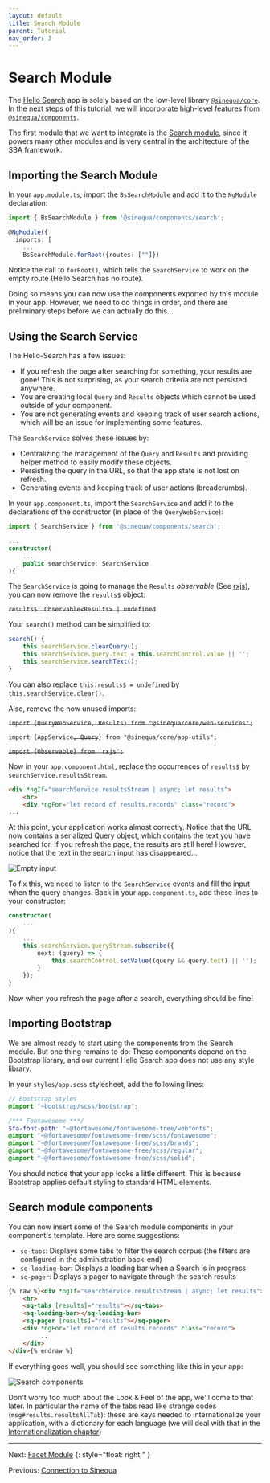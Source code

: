 ```yaml
---
layout: default
title: Search Module
parent: Tutorial
nav_order: 3
---
```


# Search Module

The [Hello Search]({{site.baseurl}}modules/hello-search/hello-search.html) app is solely based on the low-level library [`@sinequa/core`]({{site.baseurl}}modules/core/core.html). In the next steps of this tutorial, we will incorporate high-level features from [`@sinequa/components`]({{site.baseurl}}modules/components/components.html).

The first module that we want to integrate is the [Search module]({{site.baseurl}}modules/components/search.html), since it powers many other modules and is very central in the architecture of the SBA framework.

## Importing the Search Module

In your `app.module.ts`, import the `BsSearchModule` and add it to the `NgModule` declaration:

```ts
import { BsSearchModule } from '@sinequa/components/search';

@NgModule({
  imports: [
    ...
    BsSearchModule.forRoot({routes: [""]})
```

Notice the call to `forRoot()`, which tells the `SearchService` to work on the empty route (Hello Search has no route).

Doing so means you can now use the components exported by this module in your app. However, we need to do things in order, and there are preliminary steps before we can actually do this...

## Using the Search Service

The Hello-Search has a few issues:

- If you refresh the page after searching for something, your results are gone! This is not surprising, as your search criteria are not persisted anywhere.
- You are creating local `Query` and `Results` objects which cannot be used outside of your component.
- You are not generating events and keeping track of user search actions, which will be an issue for implementing some features.

The `SearchService` solves these issues by:

- Centralizing the management of the `Query` and `Results` and providing helper method to easily modify these objects.
- Persisting the query in the URL, so that the app state is not lost on refresh.
- Generating events and keeping track of user actions (breadcrumbs).

In your `app.component.ts`, import the `SearchService` and add it to the declarations of the constructor (in place of the `QueryWebService`):

```ts
import { SearchService } from '@sinequa/components/search';

...
constructor(
    ...
    public searchService: SearchService
){
```

The `SearchService` is going to manage the `Results` *observable* (See [rxjs](https://angular.io/guide/rx-library)), you can now remove the `results$` object:

~~`results$: Observable<Results> | undefined`~~

Your `search()` method can be simplified to:

```ts
search() {
    this.searchService.clearQuery();
    this.searchService.query.text = this.searchControl.value || '';
    this.searchService.searchText();
}
```

You can also replace `this.results$ = undefined` by `this.searchService.clear()`.

Also, remove the now unused imports:

~~`import {QueryWebService, Results} from "@sinequa/core/web-services";`~~

`import {AppService`~~`, Query`~~`} from "@sinequa/core/app-utils";`

~~`import {Observable} from 'rxjs';`~~

Now in your `app.component.html`, replace the occurrences of `results$` by `searchService.resultsStream`.

```html
<div *ngIf="searchService.resultsStream | async; let results">
    <hr>
    <div *ngFor="let record of results.records" class="record">
...
```

At this point, your application works almost correctly. Notice that the URL now contains a serialized Query object, which contains the text you have searched for. If you refresh the page, the results are still here! However, notice that the text in the search input has disappeared...

![Empty input]({{site.baseurl}}assets/tutorial/search-empty-input.png)

To fix this, we need to listen to the `SearchService` events and fill the input when the query changes. Back in your `app.component.ts`, add these lines to your constructor:

```ts
constructor(
    ...
){
    ...
    this.searchService.queryStream.subscribe({
        next: (query) => {
            this.searchControl.setValue((query && query.text) || '');
        }
    });
}
```

Now when you refresh the page after a search, everything should be fine!

## Importing **Bootstrap**

We are almost ready to start using the components from the Search module. But one thing remains to do: These components depend on the Bootstrap library, and our current Hello Search app does not use any style library.

In your `styles/app.scss` stylesheet, add the following lines:

```scss
// Bootstrap styles
@import "~bootstrap/scss/bootstrap";

/*** Fontawesome ***/
$fa-font-path: "~@fortawesome/fontawesome-free/webfonts";
@import "~@fortawesome/fontawesome-free/scss/fontawesome";
@import "~@fortawesome/fontawesome-free/scss/brands";
@import "~@fortawesome/fontawesome-free/scss/regular";
@import "~@fortawesome/fontawesome-free/scss/solid";
```

You should notice that your app looks a little different. This is because Bootstrap applies default styling to standard HTML elements.

## Search module components

You can now insert some of the Search module components in your component's template. Here are some suggestions:

- `sq-tabs`: Displays some tabs to filter the search corpus (the filters are configured in the administration back-end)
- `sq-loading-bar`: Displays a loading bar when a Search is in progress
- `sq-pager`: Displays a pager to navigate through the search results

```html
{% raw %}<div *ngIf="searchService.resultsStream | async; let results">
    <hr>
    <sq-tabs [results]="results"></sq-tabs>
    <sq-loading-bar></sq-loading-bar>
    <sq-pager [results]="results"></sq-pager>
    <div *ngFor="let record of results.records" class="record">
        ...
    </div>
</div>{% endraw %}
```

If everything goes well, you should see something like this in your app:

![Search components]({{site.baseurl}}assets/tutorial/search-components.png)

Don't worry too much about the Look & Feel of the app, we'll come to that later. In particular the name of the tabs read like strange codes (`msg#results.resultsAllTab`): these are keys needed to internationalize your application, with a dictionary for each language (we will deal with that in the [Internationalization chapter](intl.html))

---

Next: [Facet Module](facet-module.html)
{: style="float: right;" }

Previous: [Connection to Sinequa](connection.html)
